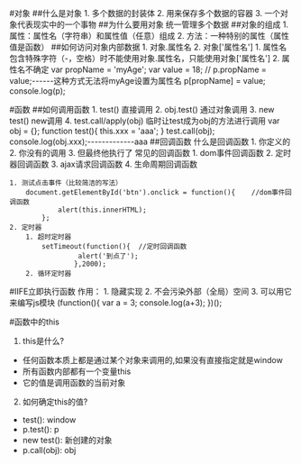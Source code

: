 #对象
##什么是对象
	1. 多个数据的封装体
	2. 用来保存多个数据的容器
	3. 一个对象代表现实中的一个事物
##为什么要用对象
	统一管理多个数据
##对象的组成
	1. 属性：属性名（字符串）和属性值（任意）组成
	2. 方法：一种特别的属性（属性值是函数）
##如何访问对象内部数据
	1. 对象.属性名
	2. 对象['属性名']
		1. 属性名包含特殊字符（-，空格）时不能使用对象.属性名，只能使用对象['属性名']
		2. 属性名不确定
			var propName = 'myAge';
			var value = 18;
			// p.propName = value;------这种方式无法将myAge设置为属性名
			p[propName] = value;
			console.log(p);

#函数
##如何调用函数
	1. test()		直接调用
	2. obj.test()		通过对象调用
	3. new test()		new调用
	4. test.call/apply(obj)		临时让test成为obj的方法进行调用
		var obj = {};
	       function test(){
			this.xxx = 'aaa';
		}
	       test.call(obj);
	       console.log(obj.xxx);-------------aaa
##回调函数
	什么是回调函数
		1. 你定义的
		2. 你没有的调用
		3. 但最终他执行了
	常见的回调函数
		1. dom事件回调函数
		2. 定时器回调函数
		3. ajax请求回调函数
		4. 生命周期回调函数

	1. 测试点击事件（比较简洁的写法）
		document.getElementById('btn').onclick = function(){	//dom事件回调函数
                alert(this.innerHTML);
            };
	2. 定时器
		1. 超时定时器
			setTimeout(function(){	//定时回调函数
               		 alert('到点了');
            		},2000);
		2. 循环定时器
#IIFE立即执行函数
	作用：
		1. 隐藏实现
		2. 不会污染外部（全局）空间
		3. 可以用它来编写js模块
	(function(){
            var a = 3;
            console.log(a+3);
        })();
		
#函数中的this
1. this是什么?
  * 任何函数本质上都是通过某个对象来调用的,如果没有直接指定就是window
  * 所有函数内部都有一个变量this
  * 它的值是调用函数的当前对象
2. 如何确定this的值?
  * test(): window
  * p.test(): p
  * new test(): 新创建的对象
  * p.call(obj): obj